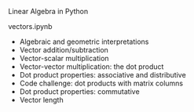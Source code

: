 Linear Algebra in Python

vectors.ipynb

- Algebraic and geometric interpretations
- Vector addition/subtraction
- Vector-scalar multiplication
- Vector-vector multiplication: the dot product
- Dot product properties: associative and distributive
- Code challenge: dot products with matrix columns
- Dot product properties: commutative
- Vector length
